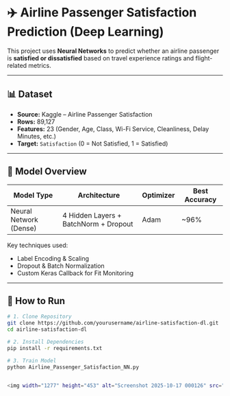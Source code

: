 # ✈️ Airline Passenger Satisfaction Prediction (Deep Learning)

This project uses **Neural Networks** to predict whether an airline passenger is **satisfied or dissatisfied** based on travel experience ratings and flight-related metrics.

---

## 📊 Dataset

- **Source:** Kaggle – Airline Passenger Satisfaction  
- **Rows:** 89,127  
- **Features:** 23 (Gender, Age, Class, Wi-Fi Service, Cleanliness, Delay Minutes, etc.)  
- **Target:** `Satisfaction` (0 = Not Satisfied, 1 = Satisfied)

---

## 🧠 Model Overview

| Model Type | Architecture | Optimizer | Best Accuracy |
|------------|--------------|-----------|---------------|
| Neural Network (Dense) | 4 Hidden Layers + BatchNorm + Dropout | Adam | ~96% |

Key techniques used:
- Label Encoding & Scaling
- Dropout & Batch Normalization
- Custom Keras Callback for Fit Monitoring

---

## 🚀 How to Run

```bash
# 1. Clone Repository
git clone https://github.com/yourusername/airline-satisfaction-dl.git
cd airline-satisfaction-dl

# 2. Install Dependencies
pip install -r requirements.txt

# 3. Train Model
python Airline_Passenger_Satisfaction_NN.py


<img width="1277" height="453" alt="Screenshot 2025-10-17 000126" src="https://github.com/user-attachments/assets/fe3f0a59-d7a8-4fcb-9655-f62687afef87" />
